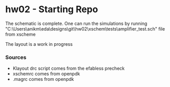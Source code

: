 # hw02 - Starting Repo



The schematic is complete. One can run the simulations by running "C:\Users\anikm\eda\designs\git\hw02\xschem\tests\amplifier_test.sch" file from xscheme

The layout is a work in progress

### Sources
- Klayout drc script comes from the efabless precheck
- xschemrc comes from openpdk
- .magrc comes from openpdk
